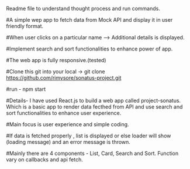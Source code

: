 Readme file to understand thought process and run commands.

#A simple wep app to fetch data from Mock API and display it in user friendly format.

#When user clicks on a particular name --> Additional details is displayed.

#Implement search and sort functionalities to enhance power of app.

#The web app is fully responsive.(tested)

#Clone this git into your local -> git clone https://github.com/rimysore/sonatus-project.git

#run -  npm start

#Details- I have used React.js to build a web app called project-sonatus. Which is a basic app to render data fecthed from API and use search and sort functionalities to enhance user experience.

#Main focus is user experience and simple coding.

#If data is fetched properly , list is displayed or else loader will show (loading message) and an error message is thrown.

#Mainly there are 4 components - List, Card, Search and Sort. Function vary on callbacks and api fetch.
